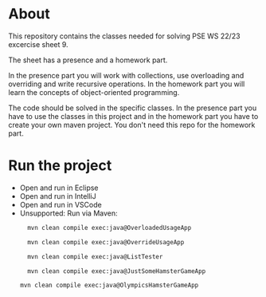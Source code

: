 # About
This repository contains the classes needed for solving PSE WS 22/23 excercise sheet 9.

The sheet has a presence and a homework part.

In the presence part you will work with collections, use overloading and overriding and write recursive operations.
In the homework part you will learn the concepts of object-oriented programming.

The code should be solved in the specific classes.
In the presence part you have to use the classes in this project and in the homework part you have to create your own maven project.
You don't need this repo for the homework part.

# Run the project
* Open and run in Eclipse
* Open and run in IntelliJ
* Open and run in VSCode
* Unsupported: Run via Maven:
  ```sh 
    mvn clean compile exec:java@OverloadedUsageApp
  ```
  ```sh 
    mvn clean compile exec:java@OverrideUsageApp
  ```
  ```sh 
    mvn clean compile exec:java@ListTester
  ```
  ```sh 
    mvn clean compile exec:java@JustSomeHamsterGameApp
  ```
  ```sh
  mvn clean compile exec:java@OlympicsHamsterGameApp
  ```